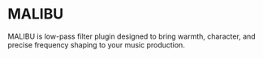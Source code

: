 # MALIBU
MALIBU is low-pass filter plugin designed to bring warmth, character, and precise frequency shaping to your music production.
